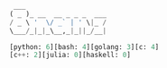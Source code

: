 <!-- start -->

```python
 ___
( _ )_ __  __ _ _ _  ___
/ _ \ '  \/ _` | ' \|_ /
\___/_|_|_\__,_|_||_/__|

[python: 6][bash: 4][golang: 3][c: 4]
[c++: 2][julia: 0][haskell: 0]

```
  
<!-- end -->
